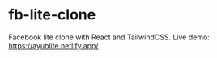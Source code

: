 # fb-lite-clone
 Facebook lite clone with React and TailwindCSS.
Live demo:
https://ayublite.netlify.app/
